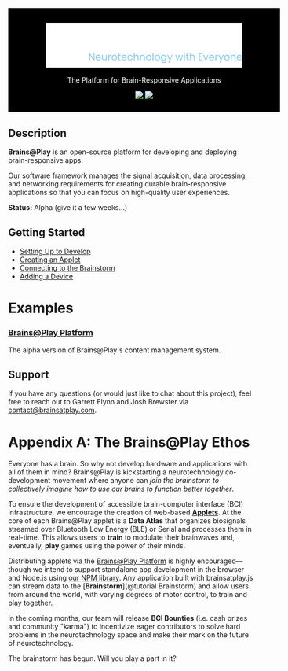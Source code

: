 <div style="display: flex; align-items: center;  justify-content:center;margin-bottom: 25px; background: black; color: white; padding: 30px 25px 10px 25px; width: 100%;">
<div style="text-align:center; width: 100%;">
<img src="./logo.png" style="width: 400px;" alt="Brains@Play">
<p>The Platform for Brain-Responsive Applications</p>

<a href="https://github.com/brainsatplay/brainsatplay-beta"><img src="https://img.shields.io/badge/github-source_code-blue.svg?logo=github&logoColor=white"></a>
<a href="https://www.gnu.org/licenses/gpl-3.0"><img src="https://img.shields.io/badge/License-GPLv3-blue.svg"></a>
</div>
</div>

## Description
**Brains@Play** is an open-source platform for developing and deploying brain-responsive apps. 

Our software framework manages the signal acquisition, data processing, and networking requirements for creating durable brain-responsive applications so that you can focus on high-quality user experiences. 

**Status:** Alpha (give it a few weeks...)

## Getting Started
- [Setting Up to Develop](https://docs.brainsatplay.com/docs/getting-started/setup)
- [Creating an Applet](https://docs.brainsatplay.com/docs/getting-started/applets)
- [Connecting to the Brainstorm](https://docs.brainsatplay.com/docs/getting-started/brainstorm)
- [Adding a Device](https://docs.brainsatplay.com/docs/getting-started/devices)

<!-- ### Library Usage
#### Node.js
```bash
npm install brainsatplay
``` 

##### CommonJS
```javascript
const brainsatplay = require('brainsatplay')
``` 

##### ES Modules
```javascript
import * as brainsatplay from 'brainsatplay'
```

#### Browser
```html
<script src="https://cdn.jsdelivr.net/npm/brainsatplay"></script>
``` -->

#  Examples
### [Brains@Play Platform](https://app.brainsatplay.com) 
The alpha version of Brains@Play's content management system.

## Support
If you have any questions (or would just like to chat about this project), feel free to reach out to Garrett Flynn and Josh Brewster via [contact@brainsatplay.com](contact@brainsatplay.com).


# Appendix A: The Brains@Play Ethos
Everyone has a brain. So why not develop hardware and applications with all of them in mind? Brains@Play is kickstarting a neurotechnology co-development movement where anyone can *join the brainstorm to collectively imagine how to use our brains to function better together*.

To ensure the development of accessible brain-computer interface (BCI) infrastructure, we encourage the creation of web-based [**Applets**](https://docs.brainastplay.com/docs/getting-started/applets)<!-- (shown in the [Brains@Play Starter Kit](https://github.com/brainsatplay/brainsatplay-starter-kit) repository) -->. At the core of each Brains@Play applet is a **Data Atlas** that organizes biosignals streamed over Bluetooth Low Energy (BLE) or Serial and processes them in real-time. This allows users to **train** to modulate their brainwaves and, eventually, **play** games using the power of their minds. 

Distributing applets via the [Brains@Play Platform](https://app.brainsatplay.com) is highly encouraged—though we intend to support standalone app development in the browser and Node.js using [our NPM library](https://www.npmjs.com/package/brainsatplay). Any application built with brainsatplay.js can stream data to the [**Brainstorm**](@tutorial Brainstorm) and allow users from around the world, with varying degrees of motor control, to train and play together. 

In the coming months, our team will release **BCI Bounties** (i.e. cash prizes and community "karma") to incentivize eager contributors to solve hard problems in the neurotechnology space and make their mark on the future of neurotechnology. 

The brainstorm has begun. Will you play a part in it?